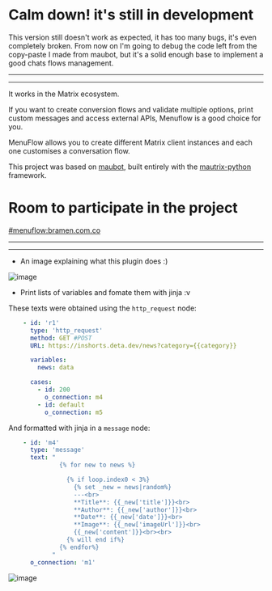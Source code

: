 # Calm down! it's still in development
This version still doesn't work as expected, it has too many bugs, it's even completely broken. From now on I'm going to debug the code left from the copy-paste I made from maubot, but it's a solid enough base to implement a good chats flows management.

---
---

It works in the Matrix ecosystem.

If you want to create conversion flows and validate multiple options, print custom messages and access external APIs, Menuflow is a good choice for you.

MenuFlow allows you to create different Matrix client instances and each one customises a conversation flow.

This project was based on [maubot](https://github.com/maubot/maubot), built entirely with the [mautrix-python](https://github.com/mautrix/python) framework.

# Room to participate in the project
[#menuflow:bramen.com.co](https://matrix.to/#/#menuflow:bramen.com.co)


---
---

- An image explaining what this plugin does :)

![image](https://user-images.githubusercontent.com/50601186/188774939-0d282706-b085-4906-8f37-f8427f767d07.png)

- Print lists of variables and fomate them with jinja :v

These texts were obtained using the `http_request` node:
```yaml
    - id: 'r1'
      type: 'http_request'
      method: GET #POST
      URL: https://inshorts.deta.dev/news?category={{category}}

      variables:
        news: data

      cases:
        - id: 200
          o_connection: m4
        - id: default
          o_connection: m5
```

And formatted with jinja in a `message` node:

```yaml
    - id: 'm4'
      type: 'message'
      text: "
              {% for new to news %}

                {% if loop.index0 < 3%}
                  {% set _new = news|random%}
                  ---<br>
                  **Title**: {{_new['title']}}<br>
                  **Author**: {{_new['author']}}<br>
                  **Date**: {{_new['date']}}<br>
                  **Image**: {{_new['imageUrl']}}<br>
                  {{_new['content']}}<br><br>
                {% will end if%}
              {% endfor%}
            "
      o_connection: 'm1'
```


![image](https://user-images.githubusercontent.com/50601186/192087256-9aff9f3c-ee0b-4d27-92c1-57bba7b0fe2b.png)
